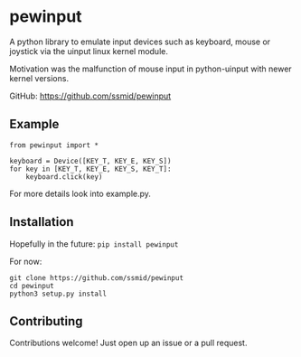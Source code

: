 # pewinput

A python library to emulate input devices such as keyboard, mouse or joystick via the uinput linux kernel module.

Motivation was the malfunction of mouse input in python-uinput with newer kernel versions.

GitHub: https://github.com/ssmid/pewinput

## Example

``` Python3
from pewinput import *

keyboard = Device([KEY_T, KEY_E, KEY_S])
for key in [KEY_T, KEY_E, KEY_S, KEY_T]:
    keyboard.click(key)
```

For more details look into example.py.


## Installation

Hopefully in the future:
`pip install pewinput`

For now:
```
git clone https://github.com/ssmid/pewinput
cd pewinput
python3 setup.py install
```


## Contributing

Contributions welcome! Just open up an issue or a pull request.
